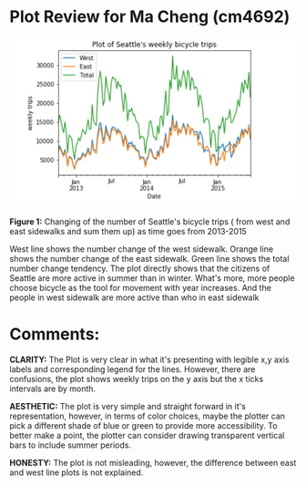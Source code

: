 # Plot Review for Ma Cheng (cm4692)

![Alt text](cm4692_plot.jpg)

**Figure 1:** Changing of the number of Seattle's bicycle trips ( from west and east sidewalks and sum them up) as time goes from 2013-2015

West line shows the number change of the west sidewalk.
Orange line shows the number change of the east sidewalk.
Green line shows the total number change tendency.
The plot directly shows that the citizens of Seattle are more active in summer than in winter.
What's more, more people choose bicycle as the tool for movement with year increases.
And the people in west sidewalk are more active than who in east sidewalk

# Comments:
__CLARITY:__ The Plot is very clear in what it's presenting with legible x,y axis labels and corresponding legend for the lines. However, there are confusions, the plot shows weekly trips on the y axis but the x ticks intervals are by month.

__AESTHETIC:__ The plot is very simple and straight forward in it's representation, however, in terms of color choices, maybe the plotter can pick a different shade of blue or green to provide more accessibility. To better make a point, the plotter can consider drawing transparent vertical bars to include summer periods.

__HONESTY:__ The plot is not misleading, however, the difference between east and west line plots is not explained.
